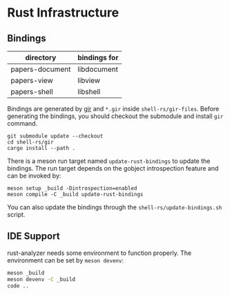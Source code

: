 # Rust Infrastructure

## Bindings

| directory       | bindings for |
| --------------- | ------------ |
| papers-document | libdocument  |
| papers-view     | libview      |
| papers-shell    | libshell     |

Bindings are generated by  [gir](https://github.com/gtk-rs/gir) and `*.gir` inside `shell-rs/gir-files`. Before generating the bindings, you should checkout the submodule and install `gir`  command.

```
git submodule update --checkout
cd shell-rs/gir
cargo install --path .
```

There is a meson run target named `update-rust-bindings` to update the bindings. The run target depends on the gobject introspection feature and    can be invoked by:

```
meson setup _build -Dintrospection=enabled
meson compile -C _build update-rust-bindings
```

You can also update the bindings through the `shell-rs/update-bindings.sh` script.

## IDE Support

rust-analyzer needs some environment to function properly. The environment can be set by `meson devenv`:

```bash
meson _build
meson devenv -C _build
code ..
```
